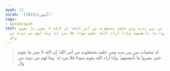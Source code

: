 ```yaml
---
ayah: 11
surah: '[[013|سورة]]'
tags:
- quran/ayah
text: له معقبات من بين يديه ومن خلفه يحفظونه من أمر الله ۗ إن الله لا يغير ما بقوم
  حتى يغيروا ما بأنفسهم ۗ وإذا أراد الله بقوم سوءا فلا مرد له ۚ وما لهم من دونه من
  وال
---
```

> له معقبات من بين يديه ومن خلفه يحفظونه من أمر الله ۗ إن الله لا يغير ما بقوم حتى يغيروا ما بأنفسهم ۗ وإذا أراد الله بقوم سوءا فلا مرد له ۚ وما لهم من دونه من وال
